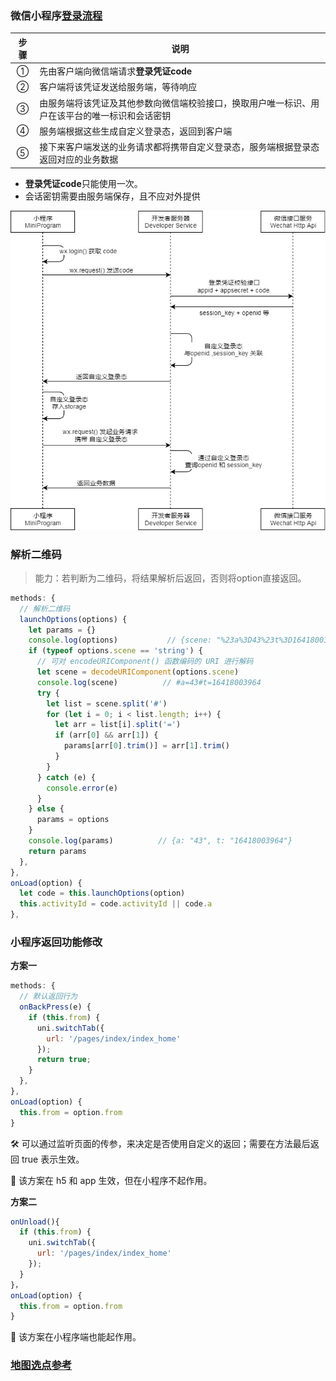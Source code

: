 ### 微信小程序[登录流程](https://developers.weixin.qq.com/miniprogram/dev/framework/open-ability/login.html)

| 步骤 | 说明                                                         |
| :--: | ------------------------------------------------------------ |
|  ①   | 先由客户端向微信端请求**登录凭证code**                       |
|  ②   | 客户端将该凭证发送给服务端，等待响应                         |
|  ③   | 由服务端将该凭证及其他参数向微信端校验接口，换取用户唯一标识、用户在该平台的唯一标识和会话密钥 |
|  ④   | 服务端根据这些生成自定义登录态，返回到客户端                 |
|  ⑤   | 接下来客户端发送的业务请求都将携带自定义登录态，服务端根据登录态返回对应的业务数据 |

- **登录凭证code**只能使用一次。
- 会话密钥需要由服务端保存，且不应对外提供



![微信小程序登录](./img/微信小程序登录.jpg)



### 解析二维码

> 能力：若判断为二维码，将结果解析后返回，否则将option直接返回。

```javascript
methods: {
  // 解析二维码
  launchOptions(options) {
    let params = {}
    console.log(options)           // {scene: "%23a%3D43%23t%3D16418003964"}
    if (typeof options.scene == 'string') {
      // 可对 encodeURIComponent() 函数编码的 URI 进行解码
      let scene = decodeURIComponent(options.scene)
      console.log(scene)          // #a=43#t=16418003964
      try {
        let list = scene.split('#')
        for (let i = 0; i < list.length; i++) {
          let arr = list[i].split('=')
          if (arr[0] && arr[1]) {
            params[arr[0].trim()] = arr[1].trim()
          }
        }
      } catch (e) {
        console.error(e)
      }
    } else {
      params = options
    }
    console.log(params)          // {a: "43", t: "16418003964"}
    return params
  },
},
onLoad(option) {
  let code = this.launchOptions(option)
  this.activityId = code.activityId || code.a
},
```



### 小程序返回功能修改

**方案一**

```javascript
methods: {
  // 默认返回行为
  onBackPress(e) {
    if (this.from) {
      uni.switchTab({
        url: '/pages/index/index_home'
      });
      return true;
    }
  },
},
onLoad(option) {
  this.from = option.from
}
```

:hammer_and_wrench: 可以通过监听页面的传参，来决定是否使用自定义的返回；需要在方法最后返回 true 表示生效。

:octopus: 该方案在 h5 和 app 生效，但在小程序不起作用。

**方案二**

```javascript
onUnload(){
  if (this.from) {
    uni.switchTab({
      url: '/pages/index/index_home'
    });
  }
}，
onLoad(option) {
  this.from = option.from
}
```

:star2: 该方案在小程序端也能起作用。



### [地图选点参考](https://blog.csdn.net/yehaocheng520/article/details/111609433)
